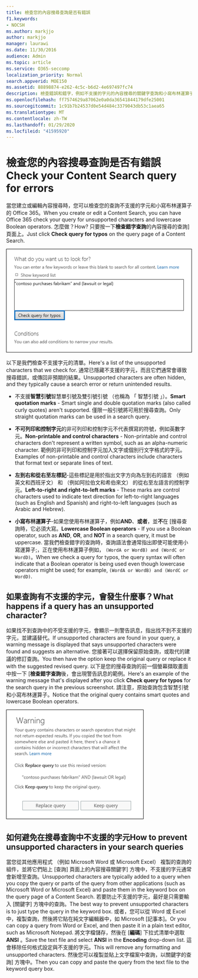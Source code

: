 ```yaml
---
title: 檢查您的內容搜尋查詢是否有錯誤
f1.keywords:
- NOCSH
ms.author: markjjo
author: markjjo
manager: laurawi
ms.date: 11/30/2016
audience: Admin
ms.topic: article
ms.service: O365-seccomp
localization_priority: Normal
search.appverid: MOE150
ms.assetid: 88898874-e262-4c5c-b6d2-4e697497fc74
description: 檢查錯誤和錯字，例如不支援的字元的內容搜尋的關鍵字查詢和小寫布林運算子，才能執行搜尋。 如果我們發現錯誤，則將建議的修訂的查詢。
ms.openlocfilehash: ff7574629a87062e0a0da36541844179dfe25001
ms.sourcegitcommit: 1c91b7b24537d0e54d484c3379043db53c1aea65
ms.translationtype: MT
ms.contentlocale: zh-TW
ms.lasthandoff: 01/29/2020
ms.locfileid: "41595920"
---
```

# <a name="check-your-content-search-query-for-errors"></a><span data-ttu-id="0aa25-104">檢查您的內容搜尋查詢是否有錯誤</span><span class="sxs-lookup"><span data-stu-id="0aa25-104">Check your Content Search query for errors</span></span>

<span data-ttu-id="0aa25-105">當您建立或編輯內容搜尋時，您可以檢查您的查詢不支援的字元和小寫布林運算子的 Office 365。</span><span class="sxs-lookup"><span data-stu-id="0aa25-105">When you create or edit a Content Search, you can have Office 365 check your query for unsupported characters and lowercase Boolean operators.</span></span> <span data-ttu-id="0aa25-106">怎麼做？</span><span class="sxs-lookup"><span data-stu-id="0aa25-106">How?</span></span> <span data-ttu-id="0aa25-107">只要按一下**檢查錯字查詢**的內容搜尋的查詢] 頁面上。</span><span class="sxs-lookup"><span data-stu-id="0aa25-107">Just click **Check query for typos** on the query page of a Content Search.</span></span> 
  
![按一下 「 檢查錯字查詢 」 來檢查您的搜尋查詢不受支援的字元](media/e5314306-cfb2-481d-9b5c-13ce658156e7.png)
  
<span data-ttu-id="0aa25-109">以下是我們檢查不支援字元的清單。</span><span class="sxs-lookup"><span data-stu-id="0aa25-109">Here's a list of the unsupported characters that we check for.</span></span> <span data-ttu-id="0aa25-110">通常已隱藏不支援的字元，而且它們通常會導致搜尋錯誤，或傳回非預期的結果。</span><span class="sxs-lookup"><span data-stu-id="0aa25-110">Unsupported characters are often hidden, and they typically cause a search error or return unintended results.</span></span>
  
- <span data-ttu-id="0aa25-111">不支援**智慧引號**智慧單引號及雙引號引號 （也稱為 「 智慧引號 」）。</span><span class="sxs-lookup"><span data-stu-id="0aa25-111">**Smart quotation marks** - Smart single and double quotation marks (also called curly quotes) aren't supported.</span></span> <span data-ttu-id="0aa25-112">僅限一般引號將可用於搜尋查詢。</span><span class="sxs-lookup"><span data-stu-id="0aa25-112">Only straight quotation marks can be used in a search query.</span></span> 
    
- <span data-ttu-id="0aa25-113">**不可列印和控制字元**的非可列印和控制字元不代表撰寫的符號，例如英數字元。</span><span class="sxs-lookup"><span data-stu-id="0aa25-113">**Non-printable and control characters** - Non-printable and control characters don't represent a written symbol, such as an alpha-numeric character.</span></span> <span data-ttu-id="0aa25-114">範例的非可列印和控制字元加入文字或個別行文字格式的字元。</span><span class="sxs-lookup"><span data-stu-id="0aa25-114">Examples of non-printable and control characters include characters that format text or separate lines of text.</span></span> 
    
- <span data-ttu-id="0aa25-115">**左到右和從右至左標記**-這些標記是用於指出文字方向為左到右的語言 （例如英文和西班牙文） 和 （例如阿拉伯文和希伯來文） 的從右至左語言的控制字元。</span><span class="sxs-lookup"><span data-stu-id="0aa25-115">**Left-to-right and right-to-left marks** - These marks are control characters used to indicate text direction for left-to-right languages (such as English and Spanish) and right-to-left languages (such as Arabic and Hebrew).</span></span>
    
- <span data-ttu-id="0aa25-116">**小寫布林運算子**-如果您使用布林運算子，例如**AND**、**或者**，並**不**在 [搜尋查詢時，它必須大寫。</span><span class="sxs-lookup"><span data-stu-id="0aa25-116">**Lowercase Boolean operators** - If you use a Boolean operator, such as **AND**, **OR**, and **NOT** in a search query, it must be uppercase.</span></span> <span data-ttu-id="0aa25-117">當我們檢查錯字的查詢時，查詢語法會通常指出即使可能使用小寫運算子;，正在使用布林運算子例如， `(WordA or WordB) and (WordC or WordD)`。</span><span class="sxs-lookup"><span data-stu-id="0aa25-117">When we check a query for typos, the query syntax will often indicate that a Boolean operator is being used even though lowercase operators might be used; for example,  `(WordA or WordB) and (WordC or WordD)`.</span></span>
    
## <a name="what-happens-if-a-query-has-an-unsupported-character"></a><span data-ttu-id="0aa25-118">如果查詢有不支援的字元，會發生什麼事？</span><span class="sxs-lookup"><span data-stu-id="0aa25-118">What happens if a query has an unsupported character?</span></span>

<span data-ttu-id="0aa25-119">如果找不到查詢中的不受支援的字元，會顯示一則警告訊息，指出找不到不支援的字元，並建議替代。</span><span class="sxs-lookup"><span data-stu-id="0aa25-119">If unsupported characters are found in your query, a warning message is displayed that says unsupported characters were found and suggests an alternative.</span></span> <span data-ttu-id="0aa25-120">您接著可以選擇保留原始查詢，或取代的建議的修訂查詢。</span><span class="sxs-lookup"><span data-stu-id="0aa25-120">You then have the option keep the original query or replace it with the suggested revised query.</span></span> <span data-ttu-id="0aa25-121">以下是您的搜尋查詢的前一個螢幕擷取畫面中按一下 [**檢查錯字查詢**後，會出現警告訊息的範例。</span><span class="sxs-lookup"><span data-stu-id="0aa25-121">Here's an example of the warning message that's displayed after you click **Check query for typos** for the search query in the previous screenshot.</span></span> <span data-ttu-id="0aa25-122">請注意，原始查詢包含智慧引號和小寫布林運算子。</span><span class="sxs-lookup"><span data-stu-id="0aa25-122">Notice that the original query contains smart quotes and lowercase Boolean operators.</span></span> 
  
![針對您的查詢建議修訂會顯示警告訊息](media/23214b30-8e52-412c-bd80-63fb1b3ed52d.png)
  
## <a name="how-to-prevent-unsupported-characters-in-your-search-queries"></a><span data-ttu-id="0aa25-124">如何避免在搜尋查詢中不支援的字元</span><span class="sxs-lookup"><span data-stu-id="0aa25-124">How to prevent unsupported characters in your search queries</span></span>

<span data-ttu-id="0aa25-125">當您從其他應用程式 （例如 Microsoft Word 或 Microsoft Excel） 複製的查詢的組件，並將它們貼上 [查詢] 頁面上的內容搜尋關鍵字] 方塊中，不支援的字元通常會新增至查詢。</span><span class="sxs-lookup"><span data-stu-id="0aa25-125">Unsupported characters are typically added to a query when you copy the query or parts of the query from other applications (such as Microsoft Word or Microsoft Excel) and paste them in the keyword box on the query page of a Content Search.</span></span> <span data-ttu-id="0aa25-126">若要防止不支援的字元，最好是只需要輸入 [關鍵字] 方塊中的查詢。</span><span class="sxs-lookup"><span data-stu-id="0aa25-126">The best way to prevent unsupported characters is to just type the query in the keyword box.</span></span> <span data-ttu-id="0aa25-127">或者，您可以從 Word 或 Excel 中，複製查詢，然後將它貼在純文字編輯器中，如 Microsoft [記事本]。</span><span class="sxs-lookup"><span data-stu-id="0aa25-127">Or you can copy a query from Word or Excel, and then paste it in a plain text editor, such as Microsoft Notepad.</span></span> <span data-ttu-id="0aa25-128">將文字檔儲存，然後在 [**編碼**] 下拉式清單中選取**ANSI** 。</span><span class="sxs-lookup"><span data-stu-id="0aa25-128">Save the text file and select **ANSI** in the **Encoding** drop-down list.</span></span> <span data-ttu-id="0aa25-129">這會移除任何格式設定與不支援的字元。</span><span class="sxs-lookup"><span data-stu-id="0aa25-129">This will remove any formatting and unsupported characters.</span></span> <span data-ttu-id="0aa25-130">然後您可以複製並貼上文字檔案中查詢，以關鍵字的查詢] 方塊中。</span><span class="sxs-lookup"><span data-stu-id="0aa25-130">Then you can copy and paste the query from the text file to the keyword query box.</span></span> 
